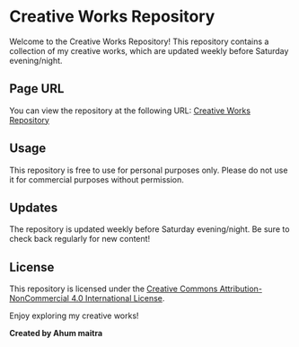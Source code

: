 # Creative Works Repository

Welcome to the Creative Works Repository! This repository contains a collection of my creative works, which are updated weekly before Saturday evening/night.

## Page URL
You can view the repository at the following URL:
[Creative Works Repository](https://theahummaitra.github.io/Some-Creative-Works/Today's%20work/)

## Usage
This repository is free to use for personal purposes only. Please do not use it for commercial purposes without permission.

## Updates
The repository is updated weekly before Saturday evening/night. Be sure to check back regularly for new content!

## License
This repository is licensed under the [Creative Commons Attribution-NonCommercial 4.0 International License](https://creativecommons.org/licenses/by-nc/4.0/).


Enjoy exploring my creative works!

**Created by Ahum maitra**
